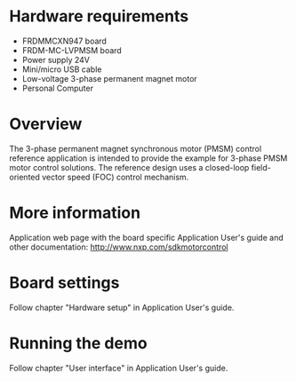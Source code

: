 Hardware requirements
=====================
- FRDMMCXN947 board
- FRDM-MC-LVPMSM board
- Power supply 24V
- Mini/micro USB cable
- Low-voltage 3-phase permanent magnet motor
- Personal Computer

Overview
========
The 3-phase permanent magnet synchronous motor (PMSM) control reference application
is  intended to provide the example for 3-phase PMSM motor control solutions.
The reference design uses a closed-loop field-oriented vector speed (FOC) control mechanism.

More information
================
Application web page with the board specific Application User's guide and other documentation: http://www.nxp.com/sdkmotorcontrol

Board settings
==============
Follow chapter "Hardware setup" in Application User's guide.

Running the demo
================
Follow chapter "User interface" in Application User's guide.

